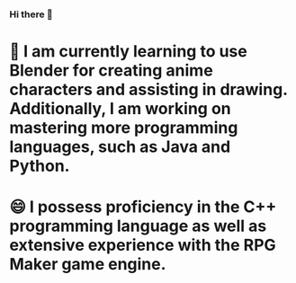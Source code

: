 ### Hi there 👋
# 🌱 I am currently learning to use Blender for creating anime characters and assisting in drawing. Additionally, I am working on mastering more programming languages, such as Java and Python.
# 😄 I possess proficiency in the C++ programming language as well as extensive experience with the RPG Maker game engine.
<!--
**YuanChuBobcat/YuanChuBobcat** is a ✨ _special_ ✨ repository because its `README.md` (this file) appears on your GitHub profile.

Here are some ideas to get you started:

- 🔭 I’m currently working on ...
- 🌱 I’m currently learning ...
- 👯 I’m looking to collaborate on ...
- 🤔 I’m looking for help with ...
- 💬 Ask me about ...
- 📫 How to reach me: ...
- 😄 Pronouns: ...
- ⚡ Fun fact: ...
-->
